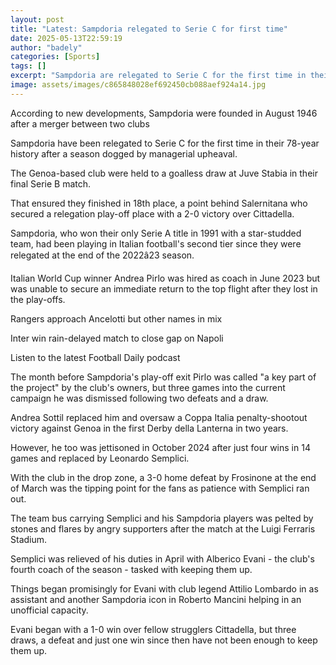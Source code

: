 ```yaml
---
layout: post
title: "Latest: Sampdoria relegated to Serie C for first time"
date: 2025-05-13T22:59:19
author: "badely"
categories: [Sports]
tags: []
excerpt: "Sampdoria are relegated to Serie C for the first time in their 78-year history after a season dogged by managerial upheaval."
image: assets/images/c865848028ef692450cb088aef924a14.jpg
---
```


According to new developments, Sampdoria were founded in August 1946 after a merger between two clubs

Sampdoria have been relegated to Serie C for the first time in their 78-year history after a season dogged by managerial upheaval.

The Genoa-based club were held to a goalless draw at Juve Stabia in their final Serie B match.

That ensured they finished in 18th place, a point behind Salernitana who secured a relegation play-off place with a 2-0 victory over Cittadella.

Sampdoria, who won their only Serie A title in 1991 with a star-studded team, had been playing in Italian football's second tier since they were relegated at the end of the 2022â23 season.

Italian World Cup winner Andrea Pirlo was hired as coach in June 2023 but was unable to secure an immediate return to the top flight after they lost in the play-offs.

Rangers approach Ancelotti but other names in mix

Inter win rain-delayed match to close gap on Napoli

Listen to the latest Football Daily podcast

The month before Sampdoria's play-off exit Pirlo was called "a key part of the project" by the club's owners, but three games into the current campaign he was dismissed following two defeats and a draw.

Andrea Sottil replaced him and oversaw a Coppa Italia penalty-shootout victory against Genoa in the first Derby della Lanterna in two years. 

However, he too was jettisoned in October 2024 after just four wins in 14 games and replaced by Leonardo Semplici.

With the club in the drop zone, a 3-0 home defeat by Frosinone at the end of March was the tipping point for the fans as patience with Semplici ran out.

The team bus carrying Semplici and his Sampdoria players was pelted by stones and flares by angry supporters after the match at the Luigi Ferraris Stadium.

Semplici was relieved of his duties in April with Alberico Evani - the club's fourth coach of the season - tasked with keeping them up.

Things began promisingly for Evani with club legend Attilio Lombardo in as assistant and another Sampdoria icon in Roberto Mancini helping in an unofficial capacity.

Evani began with a 1-0 win over fellow strugglers Cittadella, but three draws, a defeat and just one win since then have not been enough to keep them up.


